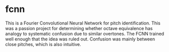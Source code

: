 # fcnn
This is a Fourier Convolutional Neural Network for pitch identification. This was a passion project for determining whether octave equivalence has analogy to systematic confusion due to similar overtones. The FCNN trained well enough that the idea was ruled out. Confusion was mainly between close pitches, which is also intuitive.
